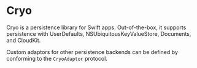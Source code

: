 # Cryo

Cryo is a persistence library for Swift apps. Out-of-the-box, it supports persistence with UserDefaults, NSUbiquitousKeyValueStore, Documents, and CloudKit.

Custom adaptors for other persistence backends can be defined by conforming to the `CryoAdaptor` protocol. 
